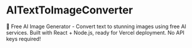 # AITextToImageConverter
🎨 Free AI Image Generator - Convert text to stunning images using free AI services. Built with React + Node.js, ready for Vercel deployment. No API keys required!
